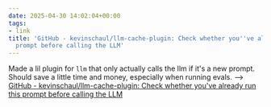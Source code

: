 ```yaml
---
date: 2025-04-30 14:02:04+00:00
tags:
- link
title: 'GitHub - kevinschaul/llm-cache-plugin: Check whether you''ve already run this
  prompt before calling the LLM'
---
```


Made a lil plugin for `llm` that only actually calls the llm if it's a new prompt. Should save a little time and money, especially when running evals. --> [GitHub - kevinschaul/llm-cache-plugin: Check whether you've already run this prompt before calling the LLM](https://github.com/kevinschaul/llm-cache-plugin)